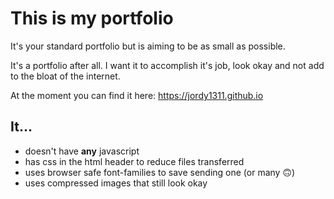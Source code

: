 # This is my portfolio

It's your standard portfolio but is aiming to be as small as possible.

It's a portfolio after all. I want it to accomplish it's job, look okay and not add to the bloat of the internet.

At the moment you can find it here: <https://jordy1311.github.io>

## It...
- doesn't have **any** javascript
- has css in the html header to reduce files transferred
- uses browser safe font-families to save sending one (or many 🙃)
- uses compressed images that still look okay
